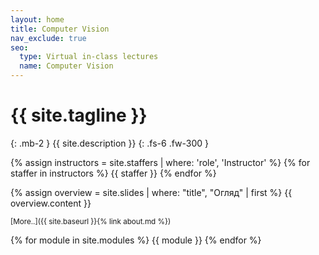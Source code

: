 ```yaml
---
layout: home
title: Computer Vision
nav_exclude: true
seo:
  type: Virtual in-class lectures
  name: Computer Vision
---
```


# {{ site.tagline }}
{: .mb-2 }
{{ site.description }}
{: .fs-6 .fw-300 }

{% assign instructors = site.staffers | where: 'role', 'Instructor' %}
{% for staffer in instructors %}
{{ staffer }}
{% endfor %}

{% assign overview = site.slides | where: "title", "Огляд" | first %}
{{ overview.content }}

<small>[More..]({{ site.baseurl }}{% link about.md %})</small>

{% for module in site.modules %}
{{ module }}
{% endfor %}
